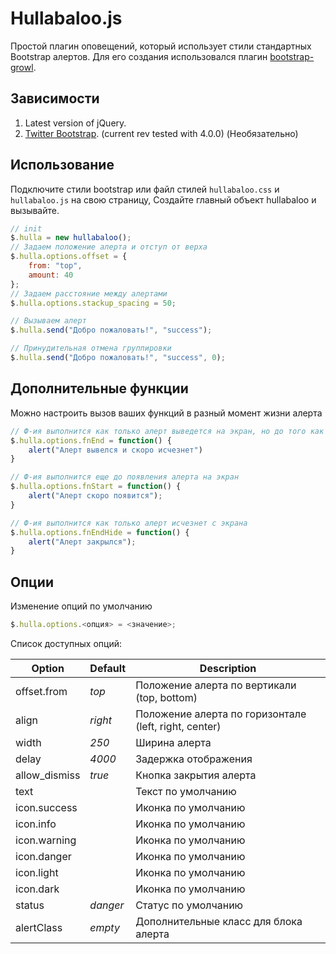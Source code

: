 # Hullabaloo.js

Простой плагин оповещений, который использует стили стандартных Bootstrap алертов.
Для его создания использовался плагин [bootstrap-growl](https://github.com/ifightcrime/bootstrap-growl).

## Зависимости

1. Latest version of jQuery.
2. [Twitter Bootstrap](http://twitter.github.com/bootstrap/index.html). (current rev tested with 4.0.0) (Необязательно)

## Использование

Подключите стили bootstrap или файл стилей `hullabaloo.css` и `hullabaloo.js` на свою страницу, Создайте главный объект hullabaloo и вызывайте.

```javascript
// init
$.hulla = new hullabaloo();
// Задаем положение алерта и отступ от верха
$.hulla.options.offset = {
    from: "top",
    amount: 40
};
// Задаем расстояние между алертами
$.hulla.options.stackup_spacing = 50;

// Вызываем алерт
$.hulla.send("Добро пожаловать!", "success");

// Принудительная отмена группировки
$.hulla.send("Добро пожаловать!", "success", 0);
```


## Дополнительные функции

Можно настроить вызов ваших функций в разный момент жизни алерта

```javascript
// Ф-ия выполнится как только алерт выведется на экран, но до того как он исчезнет
$.hulla.options.fnEnd = function() {
    alert("Алерт вывелся и скоро исчезнет")
}

// Ф-ия выполнится еще до появления алерта на экран
$.hulla.options.fnStart = function() {
    alert("Алерт скоро появится");
}

// Ф-ия выполнится как только алерт исчезнет с экрана
$.hulla.options.fnEndHide = function() {
    alert("Алерт закрылся");
}
```

## Опции

Изменение опций по умолчанию

```javascript
$.hulla.options.<опция> = <значение>;
```

Список доступных опций:

| Option        | Default  | Description                           |
| ------------- | -------- | ------------------------------------- |
| offset.from   | _top_    | Положение алерта по вертикали (top, bottom) |    
| align         | _right_  | Положение алерта по горизонтале (left, right, center) |
| width         | _250_    | Ширина алерта                         |
| delay         | _4000_   | Задержка отображения                  |
| allow_dismiss | _true_   | Кнопка закрытия алерта                |
| text          |          | Текст по умолчанию                    |
| icon.success  |          | Иконка по умолчанию                   |
| icon.info     |          | Иконка по умолчанию                   |
| icon.warning  |          | Иконка по умолчанию                   |
| icon.danger   |          | Иконка по умолчанию                   |
| icon.light    |          | Иконка по умолчанию                   |
| icon.dark     |          | Иконка по умолчанию                   |
| status        | _danger_ | Статус по умолчанию                   |
| alertClass    | _empty_  | Дополнительные класс для блока алерта |
